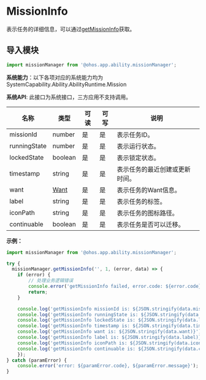 # MissionInfo

表示任务的详细信息，可以通过[getMissionInfo](js-apis-app-ability-missionManager.md#missionmanagergetmissioninfo)获取。

## 导入模块

```ts
import missionManager from '@ohos.app.ability.missionManager';
```

**系统能力**：以下各项对应的系统能力均为SystemCapability.Ability.AbilityRuntime.Mission

**系统API**: 此接口为系统接口，三方应用不支持调用。

| 名称 | 类型 | 可读 | 可写 | 说明 |
| -------- | -------- | -------- | -------- | -------- |
| missionId | number | 是 | 是 | 表示任务ID。|
| runningState | number | 是 | 是 | 表示运行状态。 |
| lockedState | boolean | 是 | 是 | 表示锁定状态。 |
| timestamp | string | 是 | 是 | 表示任务的最近创建或更新时间。 |
| want | [Want](js-apis-application-want.md) | 是 | 是 | 表示任务的Want信息。 |
| label | string | 是 | 是 | 表示任务的标签。 |
| iconPath | string | 是 | 是 | 表示任务的图标路径。 |
| continuable | boolean | 是 | 是 | 表示任务是否可以迁移。 |

**示例：**
```ts
import missionManager from '@ohos.app.ability.missionManager';

try {
  missionManager.getMissionInfo('', 1, (error, data) => {
    if (error) {
        // 处理业务逻辑错误
        console.error('getMissionInfo failed, error.code: ${error.code}, error.message: ${error.message}');
        return;
    }

    console.log('getMissionInfo missionId is: ${JSON.stringify(data.missionId)}');
    console.log('getMissionInfo runningState is: ${JSON.stringify(data.runningState)}');
    console.log('getMissionInfo lockedState is: ${JSON.stringify(data.lockedState)}');
    console.log('getMissionInfo timestamp is: ${JSON.stringify(data.timestamp)}');
    console.log('getMissionInfo want is: ${JSON.stringify(data.want)}');
    console.log('getMissionInfo label is: ${JSON.stringify(data.label)}');
    console.log('getMissionInfo iconPath is: ${JSON.stringify(data.iconPath)}');
    console.log('getMissionInfo continuable is: ${JSON.stringify(data.continuable)}');
    });
} catch (paramError) {
    console.error('error: ${paramError.code}, ${paramError.message}');
}
```